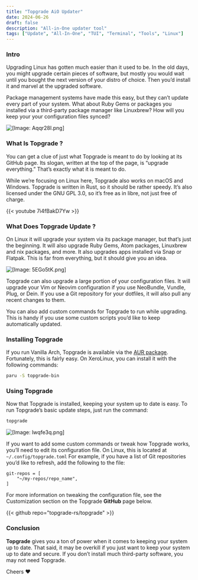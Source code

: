 ```yaml
---
title: "Topgrade AiO Updater"
date: 2024-06-26
draft: false
description: "All-in-One updater tool"
tags: ["Update", "All-In-One", "TUI", "Terminal", "Tools", "Linux"]
---
```


### Intro

Upgrading Linux has gotten much easier than it used to be. In the old days, you might upgrade certain pieces of software, but mostly you would wait until you bought the next version of your distro of choice. Then you’d install it and marvel at the upgraded software.

Package management systems have made this easy, but they can’t update every part of your system. What about Ruby Gems or packages you installed via a third-party package manager like Linuxbrew? How will you keep your your configuration files synced?

![[Image: Aqqr28I.png]](https://i.imgur.com/Aqqr28I.png)

### What Is Topgrade ?

You can get a clue of just what Topgrade is meant to do by looking at its GitHub page. Its slogan, written at the top of the page, is “upgrade everything.” That’s exactly what it is meant to do.

While we’re focusing on Linux here, Topgrade also works on macOS and Windows. Topgrade is written in Rust, so it should be rather speedy. It’s also licensed under the GNU GPL 3.0, so it’s free as in libre, not just free of charge.

{{< youtube 7i4fBakD7Yw >}}

### What Does Topgrade Update ?

On Linux it will upgrade your system via its package manager, but that’s just the beginning. It will also upgrade Ruby Gems, Atom packages, Linuxbrew and nix packages, and more. It also upgrades apps installed via Snap or Flatpak. This is far from everything, but it should give you an idea.

![[Image: 5EGo5tK.png]](https://i.imgur.com/5EGo5tK.png)

Topgrade can also upgrade a large portion of your configuration files. It will upgrade your Vim or Neovim configuration if you use NeoBundle, Vundle, Plug, or Dein. If you use a Git repository for your dotfiles, it will also pull any recent changes to them.

You can also add custom commands for Topgrade to run while upgrading. This is handy if you use some custom scripts you’d like to keep automatically updated.

### Installing Topgrade

If you run Vanilla Arch, Topgrade is available via the [AUR package](https://aur.archlinux.org/packages/topgrade-bin/). Fortunately, this is fairly easy. On XeroLinux, you can install it with the following commands:

```Bash
paru -S topgrade-bin
```

### Using Topgrade

Now that Topgrade is installed, keeping your system up to date is easy. To run Topgrade’s basic update steps, just run the command:

```Bash
topgrade
```

![[Image: lwqfe3q.png]](https://i.imgur.com/lwqfe3q.png)

If you want to add some custom commands or tweak how Topgrade works, you’ll need to edit its configuration file. On Linux, this is located at `~/.config/topgrade.toml` For example, if you have a list of Git repositories you’d like to refresh, add the following to the file:

```
git-repos = [
    "~/my-repos/repo_name",
]
```

For more information on tweaking the configuration file, see the Customization section on the Topgrade **GitHub** page below.

{{< github repo="topgrade-rs/topgrade" >}}

### Conclusion

**Topgrade** gives you a ton of power when it comes to keeping your system up to date. That said, it may be overkill if you just want to keep your system up to date and secure. If you don’t install much third-party software, you may not need Topgrade.

Cheers :heart:
